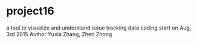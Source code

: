 # project16
a tool to visualize and understand issue tracking data
coding start on Aug, 3rd 2015
Author Yuxia Zhang, Zhen Zhong
